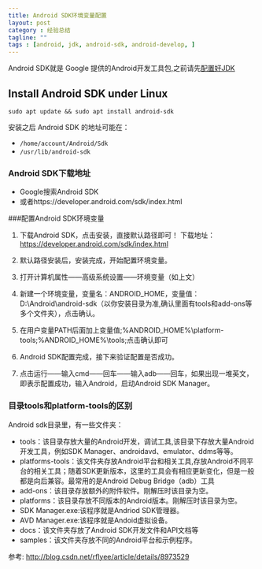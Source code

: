 ```yaml
---
title: Android SDK环境变量配置
layout: post
category : 经验总结
tagline: ""
tags : [android, jdk, android-sdk, android-develop, ]
---
```


Android SDK就是 Google 提供的Android开发工具包,之前请先[配置好JDK][1]
## Install Android SDK under Linux
    
    sudo apt update && sudo apt install android-sdk

安装之后 Android SDK 的地址可能在：

- `/home/account/Android/Sdk`
- `/usr/lib/android-sdk`


### Android SDK下载地址
- Google搜索Android SDK
- 或者https://developer.android.com/sdk/index.html

###配置Android SDK环境变量
1. 下载Android SDK，点击安装，直接默认路径即可！ 下载地址：https://developer.android.com/sdk/index.html

2. 默认路径安装后，安装完成，开始配置环境变量。

3. 打开计算机属性——高级系统设置——环境变量（如上文）

4. 新建一个环境变量，变量名：ANDROID_HOME，变量值：D:\Android\android-sdk（以你安装目录为准,确认里面有tools和add-ons等多个文件夹），点击确认。

5. 在用户变量PATH后面加上变量值;%ANDROID_HOME%\platform-tools;%ANDROID_HOME%\tools;点击确认即可

6. Android SDK配置完成，接下来验证配置是否成功。

7. 点击运行——输入cmd——回车——输入adb——回车，如果出现一堆英文，即表示配置成功，输入Android，启动Android SDK Manager。

### 目录tools和platform-tools的区别

Android sdk目录里，有一些文件夹：

- tools：该目录存放大量的Android开发，调试工具,该目录下存放大量Android开发工具，例如SDK Manager、androidavd、emulator、ddms等等。
- platforms-tools：该文件夹存放Android平台和相关工具,存放Android不同平台的相关工具；随着SDK更新版本，这里的工具会有相应更新变化，但是一般都是向后兼容。最常用的是Android Debug Bridge（adb）工具
- add-ons：该目录存放额外的附件软件。刚解压时该目录为空。
- platforms：该目录存放不同版本的Android版本。刚解压时该目录为空。
- SDK Manager.exe:该程序就是Andriod SDK管理器。
- AVD Manager.exe:该程序就是Andoid虚拟设备。
- docs：该文件夹存放了Android SDK开发文件和API文档等
- samples：该文件夹存放不同的Android平台和示例程序。

参考: http://blog.csdn.net/rflyee/article/details/8973529


  [1]: http://www.einverne.tk/2014/02/jdk.html

